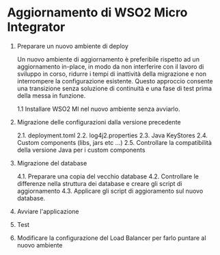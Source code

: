 # Aggiornamento di WSO2 Micro Integrator

1. Preparare un nuovo ambiente di deploy

    Un nuovo ambiente di aggiornamento è preferibile rispetto ad un aggiornamento in-place, in modo da non interferire con il lavoro di sviluppo in corso, ridurre i tempi di inattività della migrazione e non interrompere la configurazione esistente. Questo approccio consente una transizione senza soluzione di continuità e una fase di test prima della messa in funzione. 
    
    1.1 Installare WSO2 MI nel nuovo ambiente senza avviarlo.

2. Migrazione delle configurazioni dalla versione precedente

    2.1. deployment.toml
    2.2. log4j2.properties
    2.3. Java KeyStores
    2.4. Custom components (libs, jars etc ...)
    2.5. Controllare la compatibilità della versione Java per i custom components

4. Migrazione del database

    4.1. Preparare una copia del vecchio database
    4.2. Controllare le differenze nella struttura dei database e creare gli script di aggiornamento
    4.3. Applicare gli script di aggioramento sul nuovo database.

5. Avviare l'applicazione

6. Test

7. Modificare la configurazione del Load Balancer per farlo puntare al nuovo ambiente